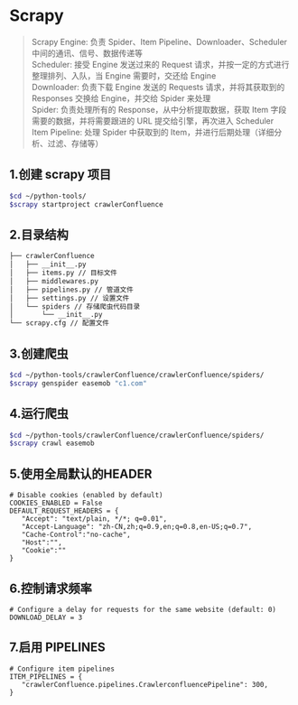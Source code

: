
# Scrapy

> Scrapy Engine: 负责 Spider、Item Pipeline、Downloader、Scheduler 中间的通讯、信号、数据传递等  
> Scheduler: 接受 Engine 发送过来的 Request 请求，并按一定的方式进行整理排列、入队，当 Engine 需要时，交还给 Engine  
> Downloader: 负责下载 Engine 发送的 Requests 请求，并将其获取到的 Responses 交换给 Engine，并交给 Spider 来处理  
> Spider: 负责处理所有的 Response，从中分析提取数据，获取 Item 字段需要的数据，并将需要跟进的 URL 提交给引擎，再次进入 Scheduler  
> Item Pipeline: 处理 Spider 中获取到的 Item，并进行后期处理（详细分析、过滤、存储等）  

## 1.创建 scrapy 项目

```sh
$cd ~/python-tools/
$scrapy startproject crawlerConfluence
```

## 2.目录结构

```sh
├── crawlerConfluence
│   ├── __init__.py
│   ├── items.py // 目标文件
│   ├── middlewares.py
│   ├── pipelines.py // 管道文件
│   ├── settings.py // 设置文件
│   └── spiders // 存储爬虫代码目录
│       └── __init__.py
└── scrapy.cfg // 配置文件
```

## 3.创建爬虫

```sh
$cd ~/python-tools/crawlerConfluence/crawlerConfluence/spiders/
$scrapy genspider easemob "c1.com"
```

## 4.运行爬虫

```sh
$cd ~/python-tools/crawlerConfluence/crawlerConfluence/spiders/
$scrapy crawl easemob
```

## 5.使用全局默认的HEADER

```
# Disable cookies (enabled by default)
COOKIES_ENABLED = False
DEFAULT_REQUEST_HEADERS = {
   "Accept": "text/plain, */*; q=0.01",
   "Accept-Language": "zh-CN,zh;q=0.9,en;q=0.8,en-US;q=0.7",
   "Cache-Control":"no-cache",
   "Host":"",
   "Cookie":""
}
```

## 6.控制请求频率

```
# Configure a delay for requests for the same website (default: 0)
DOWNLOAD_DELAY = 3
```

## 7.启用 PIPELINES

```
# Configure item pipelines
ITEM_PIPELINES = {
   "crawlerConfluence.pipelines.CrawlerconfluencePipeline": 300,
}
```
